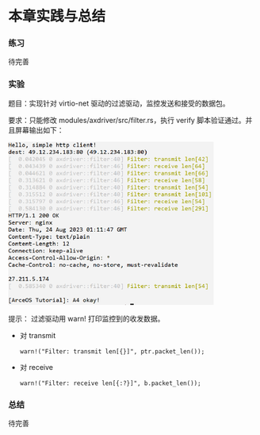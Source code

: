 # 本章实践与总结

### 练习

待完善

### 实验

题目：实现针对 virtio-net 驱动的过滤驱动，监控发送和接受的数据包。

要求：只能修改 modules/axdriver/src/filter.rs，执行 verify 脚本验证通过。并且屏幕输出如下：

<img src="./img/img8_4.png" alt="image-20230911154543778" style="zoom:50%;" />

提示：
过滤驱动用 warn! 打印监控到的收发数据。

- 对 transmit

  ```
  warn!("Filter: transmit len[{}]", ptr.packet_len());
  ```

- 对 receive

  ```
  warn!("Filter: receive len[{:?}]", b.packet_len());
  ```

### 总结

待完善
